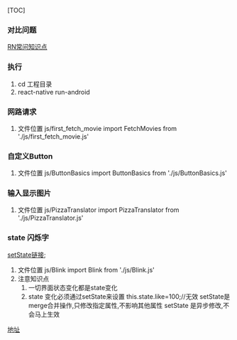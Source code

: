 [TOC]
### 对比问题
[RN常问知识点](https://blog.csdn.net/qq_33323251/article/details/80014166)
### 执行
1. cd 工程目录
2. react-native run-android 

### 网路请求 
1. 文件位置 js/first_fetch_movie
    import FetchMovies from './js/first_fetch_movie.js'

### 自定义Button
1. 文件位置 js/ButtonBasics
    import ButtonBasics from './js/ButtonBasics.js'


### 输入显示图片
1. 文件位置 js/PizzaTranslator
    import PizzaTranslator from './js/PizzaTranslator.js'


### state 闪烁字
[setState链接](https://reactjs.org/docs/react-component.html#setstate);
1. 文件位置 js/Blink
    import Blink from './js/Blink.js'
2. 注意知识点
    1. 一切界面状态变化都是state变化
    2. state 变化必须通过setState来设置
    this.state.like=100;//无效
    setState是merge合并操作,只修改指定属性,不影响其他属性
    setState 是异步修改,不会马上生效










[地址](https://github.com/longyuan02/ReactNativeTest.git)